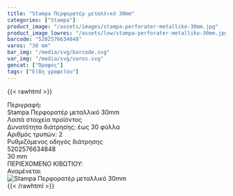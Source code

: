 ```yaml
---
title: "Stampa Περφορατέρ μεταλλικό 30mm"
categories: ["Stampa"]
product_image: "/assets/images/stampa-perforater-metalliko-30mm.jpg"
product_image_lowres: "/assets/low/stampa-perforater-metalliko-30mm.jpg"
barcode: "5202576634848"
varos: "30 mm"
bar_img: "/media/svg/barcode.svg"
var_img: "/media/svg/varos.svg"
gencat: ["Όροφος"]
tags: ["Είδη γραφείου"]
---
```

{{< rawhtml >}}

<div class="sload672"><div class="product"><div id="sistatika">Περιγραφή:</div><div class="alltext">Stampa Περφορατέρ μεταλλικό 30mm</div><div id="loipa">Λοιπά στοιχεία προϊόντος</div><div class="keno"></div><div class="sdt sfwb sw100"><div class="stpin sdtc sp10 sred steee sw50 stcenter">Δυνατότητα διάτρησης: έως 30 φύλλα</div><div class="stpin sdtc sp10 s444 steee sw50 stcenter">Αριθμός τρυπών: 2</div></div><div class="stpin sp10 seee st333 stcenter sfwb">Ρυθμιζόμενος οδηγός διάτρησης</div><div class="keno"></div><style>@media only screen and (max-width:700px){.stpin{display:block;width:auto}}</style><div id="barcode"><div id="barimage1"></div><span id="bartext">5202576634848</span></div><div id="varos"><div id="dimimg"></div><span id="varostext">30 mm</span></div><div id="kivotio">ΠΕΡΙΕΧΟΜΕΝΟ ΚΙΒΩΤΙΟΥ:<br>Αναμένεται</div><div class="pimg"><img alt="Stampa Περφορατέρ μεταλλικό 30mm" title="Stampa Περφορατέρ μεταλλικό 30mm" src="/assets/images/stampa-perforater-metalliko-30mm.jpg"></div></div></div>
{{< /rawhtml >}}


